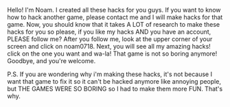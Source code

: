 Hello! I'm Noam. I created all these hacks for you guys. If you want to know how to hack another game, please contact me and I will make hacks for that game. Now, you should know that it takes A LOT of research to make these hacks for you so please, if you like my hacks AND you have an account, PLEASE follow me? After you follow me, look at the upper corner of your screen and click on noam0718. Next, you will see all my amazing hacks! click on the one you want and wa-la! That game is not so boring anymore! Goodbye, and you're welcome.

P.S. If you are wondering why i'm making these hacks, it's not because I want that game to fix it so it can't be hacked anymore like annoying people, but THE GAMES WERE SO BORING so I had to make them more FUN. That's why.
